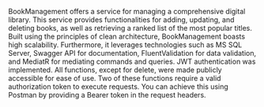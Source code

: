 BookManagement offers a service for managing a comprehensive digital library. This service provides functionalities for adding, updating, and deleting books, as well as retrieving a ranked list of the most popular titles. Built using the principles of clean architecture, BookManagement boasts high scalability. Furthermore, it leverages technologies such as MS SQL Server, Swagger API for documentation, FluentValidation for data validation, and MediatR for mediating commands and queries. 
JWT authentication was implemented. All functions, except for delete, were made publicly accessible for ease of use. Two of these functions require a valid authorization token to execute requests. You can achieve this using Postman by providing a Bearer token in the request headers.
